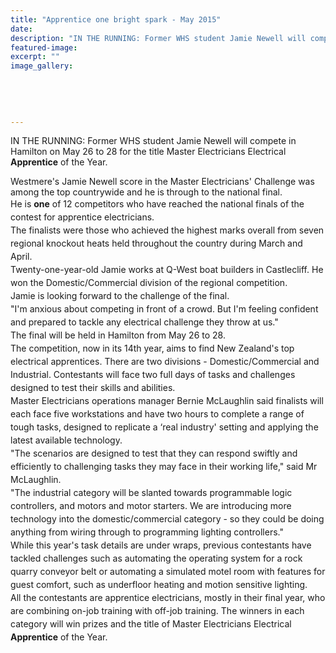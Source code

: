 ```yaml
---
title: "Apprentice one bright spark - May 2015"
date: 
description: "IN THE RUNNING: Former WHS student Jamie Newell will compete in Hamilton on May 26 to 28 for the title Master Electricians Electrical Apprentice of the Year, from Wanganui Chroncile article 4/5/15..."
featured-image: 
excerpt: ""
image_gallery:
    
    
    
    
    
---
```


<p>IN THE RUNNING: Former WHS student Jamie Newell will compete in Hamilton on May 26 to 28 for the title Master Electricians Electrical <strong>Apprentice</strong> of the Year.</p>
<p>Westmere's Jamie Newell score in the Master Electricians' Challenge was among the top countrywide and he is through to the national final.<br /><span style="line-height: 1.5;">He is </span><strong style="line-height: 1.5;">one</strong><span style="line-height: 1.5;"> of 12 competitors who have reached the national finals of the contest for apprentice electricians.<br /></span><span style="line-height: 1.5;">The finalists were those who achieved the highest marks overall from seven regional knockout heats held throughout the country during March and April.<br /></span><span style="line-height: 1.5;">Twenty-one-year-old Jamie works at Q-West boat builders in Castlecliff. He won the Domestic/Commercial division of the regional competition.<br /></span><span style="line-height: 1.5;">Jamie is looking forward to the challenge of the final.<br /></span><span style="line-height: 1.5;">"I'm anxious about competing in front of a crowd. But I'm feeling confident and prepared to tackle any electrical challenge they throw at us."<br /></span><span style="line-height: 1.5;">The final will be held in Hamilton from May 26 to 28.<br /></span><span style="line-height: 1.5;">The competition, now in its 14th year, aims to find New Zealand's top electrical apprentices. There are two divisions - Domestic/Commercial and Industrial. Contestants will face two full days of tasks and challenges designed to test their skills and abilities.<br /></span><span style="line-height: 1.5;">Master Electricians operations manager Bernie McLaughlin said finalists will each face five workstations and have two hours to complete a range of tough tasks, designed to replicate a &lsquo;real industry' setting and applying the latest available technology.<br /></span><span style="line-height: 1.5;">"The scenarios are designed to test that they can respond swiftly and efficiently to challenging tasks they may face in their working life," said Mr McLaughlin.<br /></span><span style="line-height: 1.5;">"The industrial category will be slanted towards programmable logic controllers, and motors and motor starters. We are introducing more technology into the domestic/commercial category - so they could be doing anything from wiring through to programming lighting controllers."<br /></span><span style="line-height: 1.5;">While this year's task details are under wraps, previous contestants have tackled challenges such as automating the operating system for a rock quarry conveyor belt or automating a simulated motel room with features for guest comfort, such as underfloor heating and motion sensitive lighting.<br /></span><span style="line-height: 1.5;">All the contestants are apprentice electricians, mostly in their final year, who are combining on-job training with off-job training. The winners in each category will win prizes and the title of Master Electricians Electrical </span><strong style="line-height: 1.5;">Apprentice</strong><span style="line-height: 1.5;"> of the Year.</span></p>

